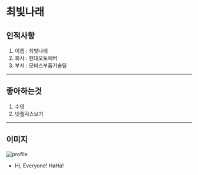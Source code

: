 # 최빛나래

## 인적사항

1. 이름 : 최빛나래
2. 회사 : 현대오토에버
3. 부서 : 모비스부품기술팀

---

## 좋아하는것

1. 수영
2. 넷플릭스보기

---

## 이미지

![profile](
https://i.namu.wiki/i/KnGgt5JavNdE9w_X4rorkmq9CMsjLF_D2cD4Vps2PddQnQZ5rfWyjLPCSIIM9V9JAhqFBaD9trGTJySwpTiO1g.webp)

- Hi, Everyone! HaHa!